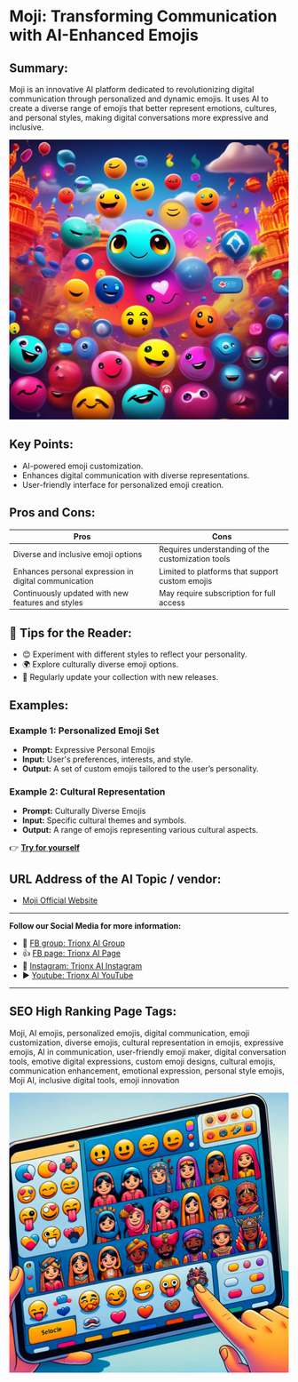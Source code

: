 
# Moji: Transforming Communication with AI-Enhanced Emojis

## Summary:
Moji is an innovative AI platform dedicated to revolutionizing digital communication through personalized and dynamic emojis. It uses AI to create a diverse range of emojis that better represent emotions, cultures, and personal styles, making digital conversations more expressive and inclusive.


![Alt text](moji1.webp)


## Key Points:
- AI-powered emoji customization.
- Enhances digital communication with diverse representations.
- User-friendly interface for personalized emoji creation.

## Pros and Cons:

| Pros                                  | Cons                                       |
|---------------------------------------|--------------------------------------------|
| Diverse and inclusive emoji options   | Requires understanding of the customization tools |
| Enhances personal expression in digital communication | Limited to platforms that support custom emojis  |
| Continuously updated with new features and styles | May require subscription for full access  |

## 🌟 Tips for the Reader:
- 😊 Experiment with different styles to reflect your personality.
- 🌍 Explore culturally diverse emoji options.
- 🔄 Regularly update your collection with new releases.

## Examples:

### Example 1: Personalized Emoji Set
- **Prompt:** Expressive Personal Emojis
- **Input:** User's preferences, interests, and style.
- **Output:** A set of custom emojis tailored to the user’s personality.

### Example 2: Cultural Representation
- **Prompt:** Culturally Diverse Emojis
- **Input:** Specific cultural themes and symbols.
- **Output:** A range of emojis representing various cultural aspects.

👉 [**Try for yourself**](https://www.mojiai.io/)

## URL Address of the AI Topic / vendor:
- [Moji Official Website](https://www.mojiai.io/)

---

**Follow our Social Media for more information:**
- 📘 <a href="https://www.facebook.com/groups/trionxai" target="_blank">FB group: Trionx AI Group</a>
- 👍 <a href="https://www.facebook.com/ai.trionxai" target="_blank">FB page: Trionx AI Page</a>
- 📸 <a href="https://www.instagram.com/trionxai/" target="_blank">Instagram: Trionx AI Instagram</a>
- ▶️ <a href="https://www.youtube.com/@robotdocs/" target="_blank">Youtube: Trionx AI YouTube</a>

---

## SEO High Ranking Page Tags:
Moji, AI emojis, personalized emojis, digital communication, emoji customization, diverse emojis, cultural representation in emojis, expressive emojis, AI in communication, user-friendly emoji maker, digital conversation tools, emotive digital expressions, custom emoji designs, cultural emojis, communication enhancement, emotional expression, personal style emojis, Moji AI, inclusive digital tools, emoji innovation

![Alt text](moji.webp)


